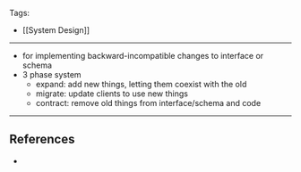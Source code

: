 Tags:
- [[System Design]]
---
- for implementing backward-incompatible changes to interface or schema
- 3 phase system
    - expand: add new things, letting them coexist with the old
    - migrate: update clients to use new things
    - contract: remove old things from interface/schema and code
---
## References
- 